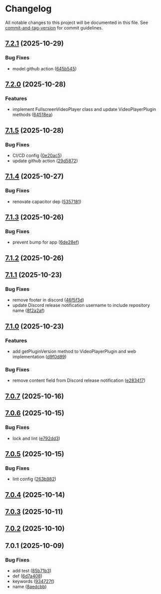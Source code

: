 # Changelog

All notable changes to this project will be documented in this file. See [commit-and-tag-version](https://github.com/absolute-version/commit-and-tag-version) for commit guidelines.

## [7.2.1](https://github.com/Cap-go/capacitor-video-player/compare/7.2.0...7.2.1) (2025-10-29)


### Bug Fixes

* model github action ([645b545](https://github.com/Cap-go/capacitor-video-player/commit/645b545b78bd8f5ab9fdc82cd44afe21f00a5177))

## [7.2.0](https://github.com/Cap-go/capacitor-video-player/compare/7.1.5...7.2.0) (2025-10-28)


### Features

* implement FullscreenVideoPlayer class and update VideoPlayerPlugin methods ([64518ea](https://github.com/Cap-go/capacitor-video-player/commit/64518ea1135a22a36e95ad4de0c42d5b8c88a210))

## [7.1.5](https://github.com/Cap-go/capacitor-video-player/compare/7.1.4...7.1.5) (2025-10-28)


### Bug Fixes

* CI/CD config ([0e20ac5](https://github.com/Cap-go/capacitor-video-player/commit/0e20ac51e2a2b1caa548e523f8bdea6a18cfd9d0))
* update github action ([29d5872](https://github.com/Cap-go/capacitor-video-player/commit/29d5872862f34f225bf03c9a9c1a5bdd92f9e088))

## [7.1.4](https://github.com/Cap-go/capacitor-video-player/compare/7.1.3...7.1.4) (2025-10-27)


### Bug Fixes

* renovate capacitor dep ([5357181](https://github.com/Cap-go/capacitor-video-player/commit/535718174a762d4d83568c84417bb84f7eb79751))

## [7.1.3](https://github.com/Cap-go/capacitor-video-player/compare/7.1.2...7.1.3) (2025-10-26)


### Bug Fixes

* prevent bump for app ([6de28ef](https://github.com/Cap-go/capacitor-video-player/commit/6de28ef1375ba5c3f2dae5d28e037b8de51bd097))

## [7.1.2](https://github.com/Cap-go/capacitor-video-player/compare/7.1.1...7.1.2) (2025-10-26)

## [7.1.1](https://github.com/Cap-go/capacitor-video-player/compare/7.1.0...7.1.1) (2025-10-23)


### Bug Fixes

* remove footer in discord ([46f5f3d](https://github.com/Cap-go/capacitor-video-player/commit/46f5f3dfc30cd44ea5507f567f32ae485c09a387))
* update Discord release notification username to include repository name ([8f2a2af](https://github.com/Cap-go/capacitor-video-player/commit/8f2a2af6bc7676af078f04073c972952c521c5b0))

## [7.1.0](https://github.com/Cap-go/capacitor-video-player/compare/7.0.7...7.1.0) (2025-10-23)


### Features

* add getPluginVersion method to VideoPlayerPlugin and web implementation ([d9f0d89](https://github.com/Cap-go/capacitor-video-player/commit/d9f0d8950fb6ea1bf93732b9a6b383bd3114cbd2))


### Bug Fixes

* remove content field from Discord release notification ([e283417](https://github.com/Cap-go/capacitor-video-player/commit/e2834170b509c25c529f9bd9122b7aab8e45d20a))

## [7.0.7](https://github.com/Cap-go/capacitor-video-player/compare/7.0.6...7.0.7) (2025-10-16)

## [7.0.6](https://github.com/Cap-go/capacitor-video-player/compare/7.0.5...7.0.6) (2025-10-15)


### Bug Fixes

* lock and lint ([e792dd3](https://github.com/Cap-go/capacitor-video-player/commit/e792dd35f515314a7e7bc3f22670b9b46f839493))

## [7.0.5](https://github.com/Cap-go/capacitor-video-player/compare/7.0.4...7.0.5) (2025-10-15)


### Bug Fixes

* lint config ([263b982](https://github.com/Cap-go/capacitor-video-player/commit/263b9829276a46741e7c838113c7b58b15ea41ae))

## [7.0.4](https://github.com/Cap-go/capacitor-video-player/compare/7.0.3...7.0.4) (2025-10-14)

## [7.0.3](https://github.com/Cap-go/capacitor-video-player/compare/7.0.2...7.0.3) (2025-10-11)

## [7.0.2](https://github.com/Cap-go/capacitor-video-player/compare/7.0.1...7.0.2) (2025-10-10)

## 7.0.1 (2025-10-09)


### Bug Fixes

* add test ([85b71b3](https://github.com/Cap-go/capacitor-video-player/commit/85b71b37446df89716ace768158711ce18cf327d))
* def ([6d7a408](https://github.com/Cap-go/capacitor-video-player/commit/6d7a408733738d89a0eae6fd04965ec4429e6850))
* keywords ([934727f](https://github.com/Cap-go/capacitor-video-player/commit/934727f52cce3ebafc6b60de0f83c5e19034c81b))
* name ([8aedcbb](https://github.com/Cap-go/capacitor-video-player/commit/8aedcbb318cf0c6b217b46bed190f131b405d881))
